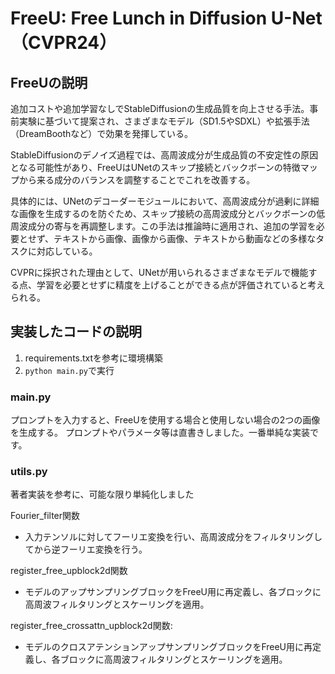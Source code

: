 # FreeU: Free Lunch in Diffusion U-Net（CVPR24）
## FreeUの説明

追加コストや追加学習なしでStableDiffusionの生成品質を向上させる手法。事前実験に基づいて提案され、さまざまなモデル（SD1.5やSDXL）や拡張手法（DreamBoothなど）で効果を発揮している。

StableDiffusionのデノイズ過程では、高周波成分が生成品質の不安定性の原因となる可能性があり、FreeUはUNetのスキップ接続とバックボーンの特徴マップから来る成分のバランスを調整することでこれを改善する。

具体的には、UNetのデコーダーモジュールにおいて、高周波成分が過剰に詳細な画像を生成するのを防ぐため、スキップ接続の高周波成分とバックボーンの低周波成分の寄与を再調整します。この手法は推論時に適用され、追加の学習を必要とせず、テキストから画像、画像から画像、テキストから動画などの多様なタスクに対応している。

CVPRに採択された理由として、UNetが用いられるさまざまなモデルで機能する点、学習を必要とせずに精度を上げることができる点が評価されていると考えられる。

## 実装したコードの説明

1. requirements.txtを参考に環境構築
2. `python main.py`で実行

### main.py
プロンプトを入力すると、FreeUを使用する場合と使用しない場合の2つの画像を生成する。
プロンプトやパラメータ等は直書きしました。一番単純な実装です。


### utils.py
著者実装を参考に、可能な限り単純化しました

Fourier_filter関数
- 入力テンソルに対してフーリエ変換を行い、高周波成分をフィルタリングしてから逆フーリエ変換を行う。

register_free_upblock2d関数

- モデルのアップサンプリングブロックをFreeU用に再定義し、各ブロックに高周波フィルタリングとスケーリングを適用。

register_free_crossattn_upblock2d関数:

- モデルのクロスアテンションアップサンプリングブロックをFreeU用に再定義し、各ブロックに高周波フィルタリングとスケーリングを適用。